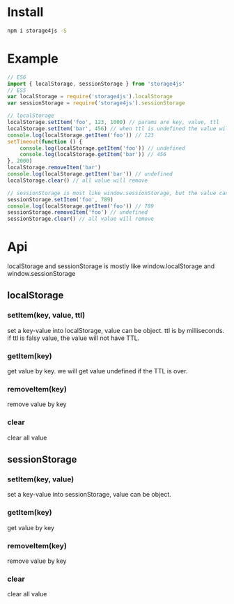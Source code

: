 # Install
```sh
npm i storage4js -S
```

# Example
```javascript
// ES6
import { localStorage, sessionStorage } from 'storage4js'
// ES5
var localStorage = require('storage4js').localStorage
var sessionStorage = require('storage4js').sessionStorage

// localStorage
localStorage.setItem('foo', 123, 1000) // params are key, value, ttl
localStorage.setItem('bar', 456) // when ttl is undefined the value will exist until remove it
console.log(localStorage.getItem('foo')) // 123
setTimeout(function () {
	console.log(localStorage.getItem('foo')) // undefined
	console.log(localStorage.getItem('bar')) // 456
}, 2000)
localStorage.removeItem('bar')
console.log(localStorage.getItem('bar')) // undefined
localStorage.clear() // all value will remove

// sessionStorage is most like window.sessionStorage, but the value can be any object
sessionStorage.setItem('foo', 789)
console.log(localStorage.getItem('foo')) // 789
sessionStorage.removeItem('foo') // undefined
sessionStorage.clear() // all value will remove
```
# Api
localStorage and sessionStorage is mostly like window.localStorage and window.sessionStorage
## localStorage
### setItem(key, value, ttl)
set a key-value into localStorage, value can be object. ttl is by milliseconds. if ttl is falsy value, the value will not have TTL.
### getItem(key)
get value by key. we will get value undefined if the TTL is over.
### removeItem(key)
remove value by key
### clear
clear all value
## sessionStorage
### setItem(key, value)
set a key-value into sessionStorage, value can be object. 
### getItem(key)
get value by key
### removeItem(key)
remove value by key
### clear
clear all value



